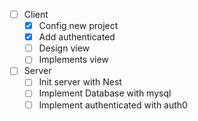 - [ ] Client
  - [x] Config new project
  - [x] Add authenticated
  - [ ] Design view
  - [ ] Implements view
- [ ] Server
  - [ ] Init server with Nest
  - [ ] Implement Database with mysql
  - [ ] Implement authenticated with auth0
